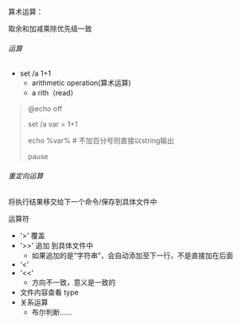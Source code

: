 算术运算：

取余和加减乘除优先级一致

###### 运算

- set /a 1+1
  - arithmetic operation(算术运算)
  - a rith（read）

> @echo off
>
> set /a var = 1+1
>
> echo %var% # 不加百分号则直接以string输出
>
> pause

###### 重定向运算

将执行结果移交给下一个命令/保存到具体文件中 

运算符

- '>' 覆盖
- '>>' 追加 到具体文件中
  - 如果追加的是“字符串”，会自动添加至下一行，不是直接加在后面
- '<'
- '<<'
  - 方向不一致，意义是一致的
- 文件内容查看 type
- 关系运算
  - 布尔判断……